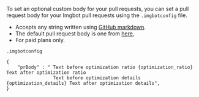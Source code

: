 To set an optional custom body for your pull requests, you can set a pull request body for your Imgbot pull requests using the `.imgbotconfig` file.



- Accepts any string written using [GitHub markdown](https://docs.github.com/en/github/writing-on-github/getting-started-with-writing-and-formatting-on-github/basic-writing-and-formatting-syntax).
- The default pull request body is one from [here](https://imgbot.net/images/screen.png?cache=2),
- For paid plans only.

`.imgbotconfig`

```
{
    "prBody" : " Text before optimization ratio {optimization_ratio} Text after optimization ratio 
                 Text before optimization details {optimization_details} Text after optimization details",
}
```
